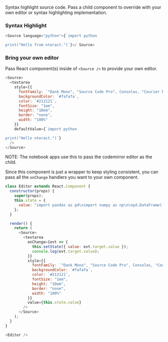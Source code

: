 Syntax highlight source code. Pass a child component to override with your own editor or syntax highlighting implementation.

### Syntax Highlight

```js
<Source language="python">{`import python

print("Hello from nteract.")`}</ Source>
```

### Bring your own editor

Pass React component(s) inside of `<Source />` to provide your own editor.

```js
<Source>
  <textarea
    style={{
      fontFamily: `"Dank Mono", "Source Code Pro", Consolas, "Courier New", Courier,  monospace`,
      backgroundColor: `#fafafa`,
      color: `#212121`,
      fontSize: "1em",
      height: "10em",
      border: "none",
      width: "100%"
    }}
    defaultValue={`import python

print("Hello nteract.")`}
  />
</Source>
```

NOTE: The notebook apps use this to pass the codemirror editor as the child.

Since this component is just a wrapper to keep styling consistent, you can pass all the `onChange` handlers you want to your own component.

```js
class Editor extends React.Component {
  constructor(props) {
    super(props);
    this.state = {
      value: "import pandas as pd\nimport numpy as np\n\npd.DataFrame()"
    };
  }

  render() {
    return (
      <Source>
        <textarea
          onChange={evt => {
            this.setState({ value: evt.target.value });
            console.log(evt.target.value);
          }}
          style={{
            fontFamily: `"Dank Mono", "Source Code Pro", Consolas, "Courier New", Courier,  monospace`,
            backgroundColor: `#fafafa`,
            color: `#212121`,
            fontSize: "1em",
            height: "10em",
            border: "none",
            width: "100%"
          }}
          value={this.state.value}
        />
      </Source>
    );
  }
}

<Editor />
```
